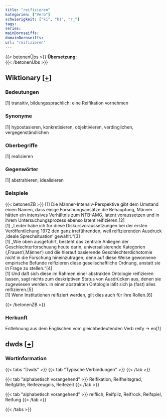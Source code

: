 ```yaml
---
title: "reifizieren"
kategorien: ["Verb"]
schwierigkeit: ["k1", "h1", "r_"]
tags:
series:
mainDornseiffs:
domainDornseiffs:
url: "reifizieren"
---
```


{{< betonenÜbs >}}
**Übersetzung:**  
{{< /betonenÜbs >}}

## Wiktionary [[+](https://de.wiktionary.org/wiki/reifizieren)]

### Bedeutungen
[1] transitiv, bildungssprachlich: eine Reifikation vornehmen  

### Synonyme
[1] hypostasieren, konkretisieren, objektivieren, verdinglichen, vergegenständlichen  

### Oberbegriffe
[1] realisieren  

### Gegenwörter
[1] abstrahieren, idealisieren  

### Beispiele
{{< betonenZB >}}
[1] Die Männer-Intensiv-Perspektive gibt dem Umstand einen Namen, dass einige Forschungsansätze die Behauptung, Männer hätten ein intensives Verhältnis zum NTB-AMG, latent voraussetzen und in ihrem Untersuchungsprozess ebenso latent reifizieren.[2]  
[1] „Leider habe ich für diese Diskursvoraussetzungen bei der ersten Veröffentlichung 1972 den ganz irreführenden, weil reifizierenden Ausdruck ‚ideale Sprechsituation‘ gewählt.“[3]  
[1] „Wie oben ausgeführt, besteht das zentrale Anliegen der Geschlechterforschuung heute darin, universalisierende Kategorien (‚Frauen‘/‚Männer‘) und die hierauf basierende Geschlechterdichotomie nicht in die Forschung hineinzutragen; denn auf diese Weise gewonnene empirische Befunde reifizieren diese gesellschaftliche Ordnung, anstatt sie in Frage zu stellen.“[4]  
[1] Und daß sich diese im Rahmen einer abstrakten Ontologie reifizieren lassen, sagt nichts zum deskriptiven Status von Ausdrücken aus, denen sie zugewiesen werden. In einer abstrakten Ontologie läßt sich ja (fast) alles reifizieren.[5]  
[1] Wenn Institutionen reifiziert werden, gilt dies auch für ihre Rollen.[6]  

{{< /betonenZB >}}
### Herkunft
Entlehnung aus dem Englischen vom gleichbedeutenden Verb reify → en[1]  



## dwds [[+](https://www.dwds.de/wb/reifizieren)]

### Wortinformation
{{< tabs "Dwds" >}}
{{< tab "Typische Verbindungen" >}}
{{< /tab >}}

{{< tab "alphabetisch vorangehend" >}}
Reifikation, Reifheitsgrad, Reifglätte, Reifezeugnis, Reifezeit
{{< /tab >}}

{{< tab "alphabetisch vorangehend" >}}
reiflich, Reifpilz, Reifrock, Reifspiel, Reifung
{{< /tab >}}

{{< /tabs >}}

